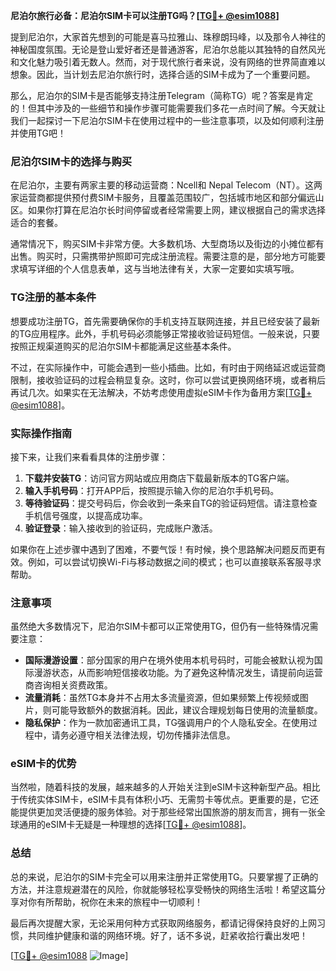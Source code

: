 **尼泊尔旅行必备：尼泊尔SIM卡可以注册TG吗？[[TG💪+ @esim1088](https://t.me/s/esim1088)]**

提到尼泊尔，大家首先想到的可能是喜马拉雅山、珠穆朗玛峰，以及那令人神往的神秘国度氛围。无论是登山爱好者还是普通游客，尼泊尔总能以其独特的自然风光和文化魅力吸引着无数人。然而，对于现代旅行者来说，没有网络的世界简直难以想象。因此，当计划去尼泊尔旅行时，选择合适的SIM卡成为了一个重要问题。

那么，尼泊尔的SIM卡是否能够支持注册Telegram（简称TG）呢？答案是肯定的！但其中涉及的一些细节和操作步骤可能需要我们多花一点时间了解。今天就让我们一起探讨一下尼泊尔SIM卡在使用过程中的一些注意事项，以及如何顺利注册并使用TG吧！

### 尼泊尔SIM卡的选择与购买

在尼泊尔，主要有两家主要的移动运营商：Ncell和 Nepal Telecom（NT）。这两家运营商都提供预付费SIM卡服务，且覆盖范围较广，包括城市地区和部分偏远山区。如果你打算在尼泊尔长时间停留或者经常需要上网，建议根据自己的需求选择适合的套餐。

通常情况下，购买SIM卡非常方便。大多数机场、大型商场以及街边的小摊位都有出售。购买时，只需携带护照即可完成注册流程。需要注意的是，部分地方可能要求填写详细的个人信息表单，这与当地法律有关，大家一定要如实填写哦。

### TG注册的基本条件

想要成功注册TG，首先需要确保你的手机支持互联网连接，并且已经安装了最新的TG应用程序。此外，手机号码必须能够正常接收验证码短信。一般来说，只要按照正规渠道购买的尼泊尔SIM卡都能满足这些基本条件。

不过，在实际操作中，可能会遇到一些小插曲。比如，有时由于网络延迟或运营商限制，接收验证码的过程会稍显复杂。这时，你可以尝试更换网络环境，或者稍后再试几次。如果实在无法解决，不妨考虑使用虚拟eSIM卡作为备用方案[[TG💪+ @esim1088](https://t.me/s/esim1088)]。

### 实际操作指南

接下来，让我们来看看具体的注册步骤：

1. **下载并安装TG**：访问官方网站或应用商店下载最新版本的TG客户端。
2. **输入手机号码**：打开APP后，按照提示输入你的尼泊尔手机号码。
3. **等待验证码**：提交号码后，你会收到一条来自TG的验证码短信。请注意检查手机信号强度，以提高成功率。
4. **验证登录**：输入接收到的验证码，完成账户激活。

如果你在上述步骤中遇到了困难，不要气馁！有时候，换个思路解决问题反而更有效。例如，可以尝试切换Wi-Fi与移动数据之间的模式；也可以直接联系客服寻求帮助。

### 注意事项

虽然绝大多数情况下，尼泊尔SIM卡都可以正常使用TG，但仍有一些特殊情况需要注意：

- **国际漫游设置**：部分国家的用户在境外使用本机号码时，可能会被默认视为国际漫游状态，从而影响短信接收功能。为了避免这种情况发生，请提前向运营商咨询相关资费政策。
- **流量消耗**：虽然TG本身并不占用太多流量资源，但如果频繁上传视频或图片，则可能导致额外的数据消耗。因此，建议合理规划每日使用的流量额度。
- **隐私保护**：作为一款加密通讯工具，TG强调用户的个人隐私安全。在使用过程中，请务必遵守相关法律法规，切勿传播非法信息。

### eSIM卡的优势

当然啦，随着科技的发展，越来越多的人开始关注到eSIM卡这种新型产品。相比于传统实体SIM卡，eSIM卡具有体积小巧、无需剪卡等优点。更重要的是，它还能提供更加灵活便捷的服务体验。对于那些经常出国旅游的朋友而言，拥有一张全球通用的eSIM卡无疑是一种理想的选择[[TG💪+ @esim1088](https://t.me/s/esim1088)]。

### 总结

总的来说，尼泊尔的SIM卡完全可以用来注册并正常使用TG。只要掌握了正确的方法，并注意规避潜在的风险，你就能够轻松享受畅快的网络生活啦！希望这篇分享对你有所帮助，祝你在未来的旅程中一切顺利！

最后再次提醒大家，无论采用何种方式获取网络服务，都请记得保持良好的上网习惯，共同维护健康和谐的网络环境。好了，话不多说，赶紧收拾行囊出发吧！

[[TG💪+ @esim1088](https://t.me/s/esim1088) ![Image](https://i.postimg.cc/4NQfJmqS/Snipaste-2025-05-13-00-14-12.png)]